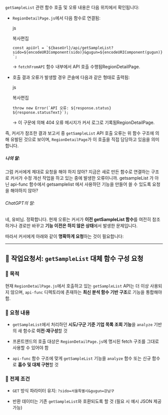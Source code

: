 `getSampleList` 관련 함수 호출 및 오류 내용은 다음 위치에서 확인됩니다:

- `RegionDetailPage.js`에서 다음 함수로 연결됨:
    
    js
    
    복사편집
    
    ``const apiUrl = `${baseUrl}/api/getSampleList?sido=${encodeURIComponent(sido)}&gugun=${encodeURIComponent(gugun)}`;``
    
    → `fetchFromAPI` 함수 내부에서 API 호출 수행됨RegionDetailPage.
    
- 호출 결과 오류가 발생할 경우 콘솔에 다음과 같은 형태로 출력됨:
    
    js
    
    복사편집
    
    ``throw new Error(`API 오류: ${response.status} ${response.statusText}`);``
    
    → 이 구문에 의해 404 오류 메시지가 커서 로그로 기록됨RegionDetailPage.
    

즉, 커서가 참조한 결과 보고서 중 `getSampleList` API 호출 오류는 위 함수 구조에 의해 유발된 것으로 보이며, `RegionDetailPage`가 이 호출을 직접 담당하고 있음을 의미합니다.

##### 나의 말:

그럼 커서에게 제대로 요청을 해야 하지 않아? 지금은 새로 만든 함수로 연결하는 구조로 커서가 수정 개선 작업을 하고 있는 중에 발생한 오류이니까. getsampleList 가 아닌 api-func 함수에서 getsamplelist 에서 사용하던 기능을 만들어 쓸 수 있도록 요청을 해야하지 않아?

###### ChatGPT의 말:

네, 유비님. 정확합니다. 현재 오류는 커서가 **이전 getSampleList 함수**를 여전히 참조하거나 경로만 바꾸고 **기능 이전은 하지 않은 상태**에서 발생한 문제입니다.

따라서 커서에게 아래와 같이 **명확하게 요청**하는 것이 필요합니다:

---

## 🧾 작업요청서: `getSampleList` 대체 함수 구성 요청

### 📌 목적

현재 `RegionDetailPage.js`에서 호출하고 있는 `getSampleList` API는 더 이상 사용되지 않으며, `api-func` 디렉토리에 존재하는 **최신 분석 함수 기반 구조**로 기능을 통합해야 함.

### 🎯 요청 내용

- `getSampleList`에서 처리하던 **시도/구군 기준 기업 목록 조회 기능**을 `analyze` 기반의 새 함수로 **이전·재구성**할 것
    
- 프론트엔드의 호출 대상은 `RegionDetailPage.js`에 명시된 fetch 구조를 그대로 사용할 수 있어야 함
    
- `api-func` 함수 구조에 맞게 `getSampleList` 기능을 `analyze` 함수 또는 신규 함수로 **흡수 및 대체 구현**할 것
    

### 🧩 전제 조건

- `GET` 방식 파라미터 유지: `?sido=서울특별시&gugun=강남구`
    
- 반환 데이터는 기존 `getSampleList`와 호환되도록 할 것 (필요 시 예시 JSON 제공 가능)